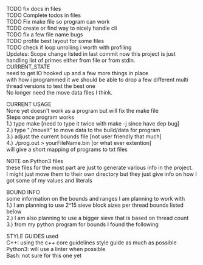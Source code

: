 TODO fix docs in files   
TODO Complete todos in files   
TODO Fix make file so program can work   
TODO create or find way to nicely handle cli    
TODO fix a few file name bugs   
TODO profile best layout for some files   
TODO check if loop unrolling i worth with profiling   
Updates: Scope change listed in last commit now this project is just handling list of primes either from file or from stdin.  
CURRENT_STATE   
need to get IO hooked up and a few more things in place   
with how i programmed it we should be able to drop a few different multi thread versions to test the best one   
No longer need the move data files I think.   
  
CURRENT USAGE   
None yet doesn't work as a program but will fix the make file   
Steps once program works   
1.) type make [need to type it twice with make -j since have dep bug]   
2.) type "./moveIt" to move data to the build/data for program   
3.) adjust the current bounds file [not user friendly that much]   
4.) ./prog.out > yourFileName.bin [or what ever extention]   
will give a short mapping of programs to txt files  
  
NOTE on Python3 files  
these files for the most part are just to generate various info in the project.  
I might just move them to their own directory but they just give info on how I  
got some of my values and literals  

  
BOUND INFO  
some information on the bounds and ranges I am planning to work with  
1.) I am planning to use 2^15 sieve block sizes per thread bounds listed below    
2.) I am also planning to use a bigger sieve that is based on thread count    
3.) from my python program for bounds I found the following    

STYLE GUIDES used  
C++: using the c++ core guidelines style guide as much as possible  
Python3: will use a linter when possible  
Bash: not sure for this one yet  

